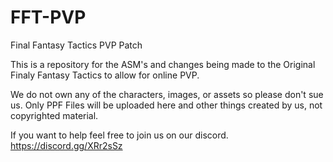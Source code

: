 # FFT-PVP
Final Fantasy Tactics PVP Patch

This is a repository for the ASM's and changes being made to the Original Finaly Fantasy Tactics to allow for online PVP. 

We do not own any of the characters, images, or assets so please don't sue us. Only PPF Files will be uploaded here and other things created by us, not copyrighted material. 

If you want to help feel free to join us on our discord.  https://discord.gg/XRr2sSz
